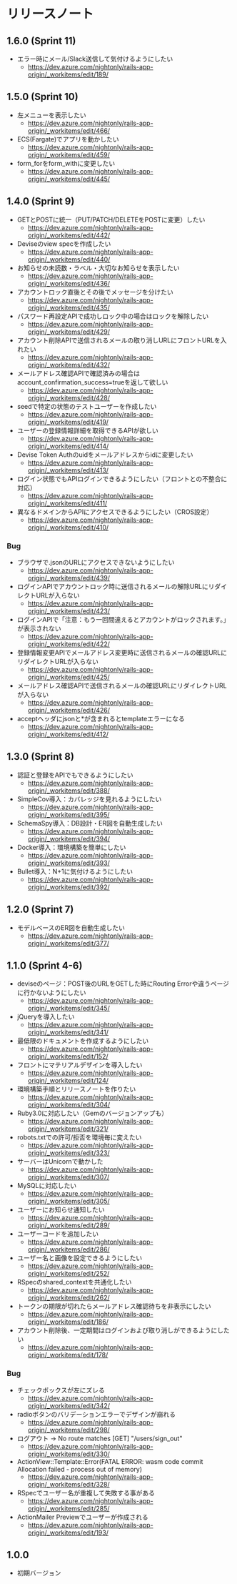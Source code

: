 # リリースノート

## 1.6.0 (Sprint 11)

- エラー時にメール/Slack送信して気付けるようにしたい
  - https://dev.azure.com/nightonly/rails-app-origin/_workitems/edit/189/

## 1.5.0 (Sprint 10)

- 左メニューを表示したい
  - https://dev.azure.com/nightonly/rails-app-origin/_workitems/edit/466/
- ECS(Fargate)でアプリを動かしたい
  - https://dev.azure.com/nightonly/rails-app-origin/_workitems/edit/459/
- form_forをform_withに変更したい
  - https://dev.azure.com/nightonly/rails-app-origin/_workitems/edit/445/

## 1.4.0 (Sprint 9)

- GETとPOSTに統一（PUT/PATCH/DELETEをPOSTに変更）したい
  - https://dev.azure.com/nightonly/rails-app-origin/_workitems/edit/442/
- Deviseのview specを作成したい
  - https://dev.azure.com/nightonly/rails-app-origin/_workitems/edit/440/
- お知らせの未読数・ラベル・大切なお知らせを表示したい
  - https://dev.azure.com/nightonly/rails-app-origin/_workitems/edit/436/
- アカウントロック直後とその後でメッセージを分けたい
  - https://dev.azure.com/nightonly/rails-app-origin/_workitems/edit/435/
- パスワード再設定APIで成功しロック中の場合はロックを解除したい
  - https://dev.azure.com/nightonly/rails-app-origin/_workitems/edit/429/
- アカウント削除APIで送信されるメールの取り消しURLにフロントURLを入れたい
  - https://dev.azure.com/nightonly/rails-app-origin/_workitems/edit/432/
- メールアドレス確認APIで確認済みの場合はaccount_confirmation_success=trueを返して欲しい
  - https://dev.azure.com/nightonly/rails-app-origin/_workitems/edit/428/
- seedで特定の状態のテストユーザーを作成したい
  - https://dev.azure.com/nightonly/rails-app-origin/_workitems/edit/419/
- ユーザーの登録情報詳細を取得できるAPIが欲しい
  - https://dev.azure.com/nightonly/rails-app-origin/_workitems/edit/414/
- Devise Token Authのuidをメールアドレスからidに変更したい
  - https://dev.azure.com/nightonly/rails-app-origin/_workitems/edit/413/
- ログイン状態でもAPIログインできるようにしたい（フロントとの不整合に対応）
  - https://dev.azure.com/nightonly/rails-app-origin/_workitems/edit/411/
- 異なるドメインからAPIにアクセスできるようにしたい（CROS設定）
  - https://dev.azure.com/nightonly/rails-app-origin/_workitems/edit/410/

### Bug

- ブラウザで.jsonのURLにアクセスできないようにしたい
  - https://dev.azure.com/nightonly/rails-app-origin/_workitems/edit/439/
- ログインAPIでアカウントロック時に送信されるメールの解除URLにリダイレクトURLが入らない
  - https://dev.azure.com/nightonly/rails-app-origin/_workitems/edit/423/
- ログインAPIで「注意：もう一回間違えるとアカウントがロックされます。」が表示されない
  - https://dev.azure.com/nightonly/rails-app-origin/_workitems/edit/422/
- 登録情報変更APIでメールアドレス変更時に送信されるメールの確認URLにリダイレクトURLが入らない
  - https://dev.azure.com/nightonly/rails-app-origin/_workitems/edit/425/
- メールアドレス確認APIで送信されるメールの確認URLにリダイレクトURLが入らない
  - https://dev.azure.com/nightonly/rails-app-origin/_workitems/edit/426/
- acceptヘッダにjsonと*が含まれるとtemplateエラーになる
  - https://dev.azure.com/nightonly/rails-app-origin/_workitems/edit/412/

## 1.3.0 (Sprint 8)

- 認証と登録をAPIでもできるようにしたい
  - https://dev.azure.com/nightonly/rails-app-origin/_workitems/edit/388/
- SimpleCov導入：カバレッジを見れるようにしたい
  - https://dev.azure.com/nightonly/rails-app-origin/_workitems/edit/395/
- SchemaSpy導入：DB設計・ER図を自動生成したい
  - https://dev.azure.com/nightonly/rails-app-origin/_workitems/edit/394/
- Docker導入：環境構築を簡単にしたい
  - https://dev.azure.com/nightonly/rails-app-origin/_workitems/edit/393/
- Bullet導入：N+1に気付けるようにしたい
  - https://dev.azure.com/nightonly/rails-app-origin/_workitems/edit/392/

## 1.2.0 (Sprint 7)

- モデルベースのER図を自動生成したい
  - https://dev.azure.com/nightonly/rails-app-origin/_workitems/edit/377/

## 1.1.0 (Sprint 4-6)

- deviseのページ：POST後のURLをGETした時にRouting Errorや違うページに行かないようにしたい
  - https://dev.azure.com/nightonly/rails-app-origin/_workitems/edit/345/
- jQueryを導入したい
  - https://dev.azure.com/nightonly/rails-app-origin/_workitems/edit/341/
- 最低限のドキュメントを作成するようにしたい
  - https://dev.azure.com/nightonly/rails-app-origin/_workitems/edit/152/
- フロントにマテリアルデザインを導入したい
  - https://dev.azure.com/nightonly/rails-app-origin/_workitems/edit/124/
- 環境構築手順とリリースノートを作りたい
  - https://dev.azure.com/nightonly/rails-app-origin/_workitems/edit/304/
- Ruby3.0に対応したい（Gemのバージョンアップも）
  - https://dev.azure.com/nightonly/rails-app-origin/_workitems/edit/321/
- robots.txtでの許可/拒否を環境毎に変えたい
  - https://dev.azure.com/nightonly/rails-app-origin/_workitems/edit/323/
- サーバーはUnicornで動かした
  - https://dev.azure.com/nightonly/rails-app-origin/_workitems/edit/307/
- MySQLに対応したい
  - https://dev.azure.com/nightonly/rails-app-origin/_workitems/edit/305/
- ユーザーにお知らせ通知したい
  - https://dev.azure.com/nightonly/rails-app-origin/_workitems/edit/289/
- ユーザーコードを追加したい
  - https://dev.azure.com/nightonly/rails-app-origin/_workitems/edit/286/
- ユーザー名と画像を設定できるようにしたい
  - https://dev.azure.com/nightonly/rails-app-origin/_workitems/edit/252/
- RSpecのshared_contextを共通化したい
  - https://dev.azure.com/nightonly/rails-app-origin/_workitems/edit/262/
- トークンの期限が切れたらメールアドレス確認待ちを非表示にしたい
  - https://dev.azure.com/nightonly/rails-app-origin/_workitems/edit/186/
- アカウント削除後、一定期間はログインおよび取り消しができるようにしたい
  - https://dev.azure.com/nightonly/rails-app-origin/_workitems/edit/178/

### Bug

- チェックボックスが左にズレる
  - https://dev.azure.com/nightonly/rails-app-origin/_workitems/edit/342/
- radioボタンのバリデーションエラーでデザインが崩れる
  - https://dev.azure.com/nightonly/rails-app-origin/_workitems/edit/298/
- ログアウト -> No route matches [GET] "/users/sign_out"
  - https://dev.azure.com/nightonly/rails-app-origin/_workitems/edit/330/
- ActionView::Template::Error(FATAL ERROR: wasm code commit Allocation failed - process out of memory)
  - https://dev.azure.com/nightonly/rails-app-origin/_workitems/edit/328/
- RSpecでユーザー名が重複して失敗する事がある
  - https://dev.azure.com/nightonly/rails-app-origin/_workitems/edit/285/
- ActionMailer Previewでユーザーが作成される
  - https://dev.azure.com/nightonly/rails-app-origin/_workitems/edit/193/

## 1.0.0

- 初期バージョン
